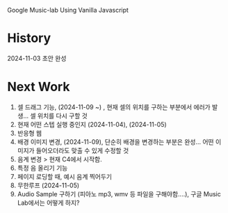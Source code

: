 Google Music-lab Using Vanilla Javascript


# History
2024-11-03 초안 완성

# Next Work
1. 셀 드래그 기능, (2024-11-09 ~) , 현재 셀의 위치를 구하는 부분에서 에러가 발생... 셀 위치를 다시 구할 것
2. 현재 어떤 스텝 실행 중인지 (2024-11-04), (2024-11-05)
3. 반응형 웹
4. 배경 이미지 변경, (2024-11-09), 단순히 배경을 변경하는 부분은 완성... 어떤 이미지가 들어오더라도 맞출 수 있게 수정할 것
5. 음계 변경 > 현재 C4에서 시작함.
6. 특정 음 올리기 기능
7. 페이지 로딩할 때, 예시 음계 찍어두기
8. 무한루프 (2024-11-05)
9. Audio Sample 구하기 (피아노 mp3, wmv 등 파일을 구해야함....), 구글 Music Lab에서는 어떻게 하지?
